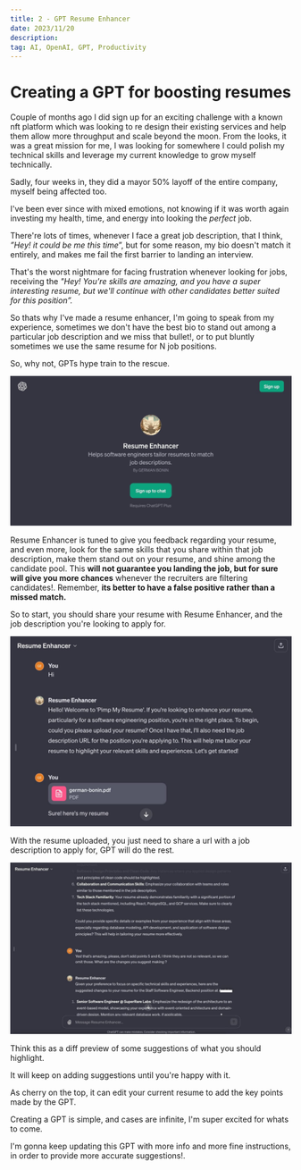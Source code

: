 ```yaml
---
title: 2 - GPT Resume Enhancer
date: 2023/11/20
description:
tag: AI, OpenAI, GPT, Productivity
---
```


# Creating a GPT for boosting resumes

Couple of months ago I did sign up for an exciting challenge with a known nft platform which was looking to re design their existing services and help them allow more throughput and scale beyond the moon. From the looks, it was a great mission for me, I was looking for somewhere I could polish my technical skills and leverage my current knowledge to grow myself technically. 

Sadly, four weeks in, they did a mayor 50% layoff of the entire company, myself being affected too. 

I've been ever since with mixed emotions, not knowing if it was worth again investing my health, time, and energy into looking the *perfect* job. 

There're lots of times, whenever I face a great job description, that I think, *”Hey! it could be me this time*”, but for some reason, my bio doesn't match it entirely, and makes me fail the first barrier to landing an interview. 

That's the worst nightmare for facing frustration whenever looking for jobs, receiving the *"Hey! You're skills are amazing, and you have a super interesting resume, but we'll continue with other candidates better suited for this position”.* 

So thats why I've made a resume enhancer, I'm going to speak from my experience, sometimes we don't have the best bio to stand out among a particular job description and we miss that bullet!, or to put bluntly sometimes we use the same resume for N job positions. 

So, why not, GPTs hype train to the rescue. 

![Resume Enhancer](./images/1-welcome-resume-enhancer.jpeg)

Resume Enhancer is tuned to give you feedback regarding your resume, and even more, look for the same skills that you share within that job description, make them stand out on your resume, and shine among the candidate pool. This **will not guarantee you landing the job, but for sure will give you more chances** whenever the recruiters are filtering candidates!. Remember, **its better to have a false positive rather than a missed match.** 

So to start, you should share your resume with Resume Enhancer, and the job description you're looking to apply for. 

![Upload CV](./images/1-upload-cv.jpeg)

With the resume uploaded, you just need to share a url with a job description to apply for, GPT will do the rest. 

![Receive feedback](./images/1-output.jpeg)

Think this as a diff preview of some suggestions of what you should highlight. 

It will keep on adding suggestions until you're happy with it. 

As cherry on the top, it can edit your current resume to add the key points made by the GPT. 

Creating a GPT is simple, and cases are infinite, I'm super excited for whats to come. 

I'm gonna keep updating this GPT with more info and more fine instructions, in order to provide more accurate suggestions!.
